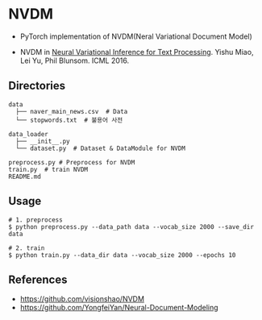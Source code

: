 # NVDM
- PyTorch implementation of NVDM(Neral Variational Document Model) 

- NVDM in [Neural Variational Inference for Text Processing](https://arxiv.org/abs/1511.06038). Yishu Miao, Lei Yu, Phil Blunsom. ICML 2016.



## Directories

```
data
  ├── naver_main_news.csv  # Data
  └── stopwords.txt  # 불용어 사전
  
data_loader
  ├── __init__.py
  └── dataset.py  # Dataset & DataModule for NVDM
  
preprocess.py # Preprocess for NVDM
train.py  # train NVDM
README.md
```



## Usage

```
# 1. preprocess
$ python preprocess.py --data_path data --vocab_size 2000 --save_dir data

# 2. train
$ python train.py --data_dir data --vocab_size 2000 --epochs 10
```





## References

- https://github.com/visionshao/NVDM
- https://github.com/YongfeiYan/Neural-Document-Modeling
